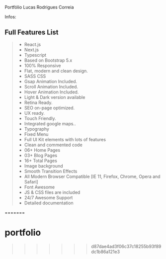 Portfólio Lucas Rodrigues Correia

Infos:

## Full Features List

> - React.js <br />
> - Next.js <br />
> - Typescript <br />
> - Based on Bootstrap 5.x <br />
> - 100% Responsive <br />
> - Flat, modern and clean design. <br />
> - SASS CSS <br />
> - Gsap Animation Included. <br />
> - Scroll Animation Included. <br />
> - Hover Animation Included. <br />
> - Light & Dark version available <br />
> - Retina Ready. <br />
> - SEO on-page optimized. <br />
> - UX ready. <br />
> - Touch Friendly. <br />
> - Integrated google maps.. <br />
> - Typography  <br />
> - Fixed Menu <br />
> - Full UI Kit elements with lots of features <br />
> - Clean and commented code <br />
> - 06+ Home Pages <br />
> - 03+ Blog Pages <br />
> - 16+ Total Pages <br />
> - Image background <br />
> - Smooth Transition Effects <br />
> - All Modern Browser Compatible [IE 11, Firefox, Chrome, Opera and Safari] <br />
> - Font Awesome <br />
> - JS & CSS files are included <br />
> - 24/7 Awesome Support <br />
> - Detailed documentation <br />




=======
# portfolio
>>>>>>> d87dae4ad3f06c37c18255b93f89dc1b86a121e3
